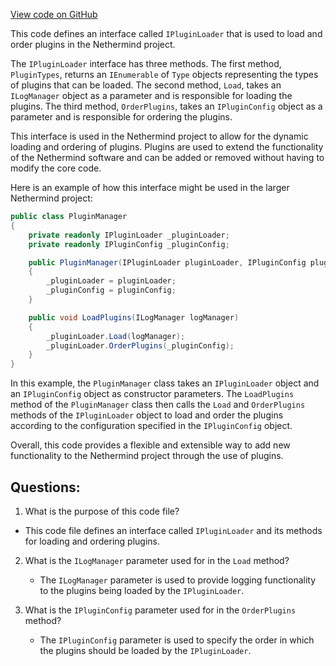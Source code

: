 [View code on GitHub](https://github.com/nethermindeth/nethermind/Nethermind.Api/Extensions/IPluginLoader.cs)

This code defines an interface called `IPluginLoader` that is used to load and order plugins in the Nethermind project. 

The `IPluginLoader` interface has three methods. The first method, `PluginTypes`, returns an `IEnumerable` of `Type` objects representing the types of plugins that can be loaded. The second method, `Load`, takes an `ILogManager` object as a parameter and is responsible for loading the plugins. The third method, `OrderPlugins`, takes an `IPluginConfig` object as a parameter and is responsible for ordering the plugins.

This interface is used in the Nethermind project to allow for the dynamic loading and ordering of plugins. Plugins are used to extend the functionality of the Nethermind software and can be added or removed without having to modify the core code.

Here is an example of how this interface might be used in the larger Nethermind project:

```csharp
public class PluginManager
{
    private readonly IPluginLoader _pluginLoader;
    private readonly IPluginConfig _pluginConfig;

    public PluginManager(IPluginLoader pluginLoader, IPluginConfig pluginConfig)
    {
        _pluginLoader = pluginLoader;
        _pluginConfig = pluginConfig;
    }

    public void LoadPlugins(ILogManager logManager)
    {
        _pluginLoader.Load(logManager);
        _pluginLoader.OrderPlugins(_pluginConfig);
    }
}
```

In this example, the `PluginManager` class takes an `IPluginLoader` object and an `IPluginConfig` object as constructor parameters. The `LoadPlugins` method of the `PluginManager` class then calls the `Load` and `OrderPlugins` methods of the `IPluginLoader` object to load and order the plugins according to the configuration specified in the `IPluginConfig` object.

Overall, this code provides a flexible and extensible way to add new functionality to the Nethermind project through the use of plugins.
## Questions: 
 1. What is the purpose of this code file?
   - This code file defines an interface called `IPluginLoader` and its methods for loading and ordering plugins.

2. What is the `ILogManager` parameter used for in the `Load` method?
   - The `ILogManager` parameter is used to provide logging functionality to the plugins being loaded by the `IPluginLoader`.

3. What is the `IPluginConfig` parameter used for in the `OrderPlugins` method?
   - The `IPluginConfig` parameter is used to specify the order in which the plugins should be loaded by the `IPluginLoader`.